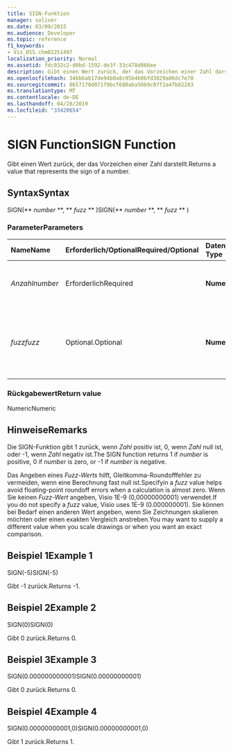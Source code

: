 ```yaml
---
title: SIGN-Funktion
manager: soliver
ms.date: 03/09/2015
ms.audience: Developer
ms.topic: reference
f1_keywords:
- Vis_DSS.chm82251497
localization_priority: Normal
ms.assetid: fdc032c2-d0bd-1592-de3f-33c478d066ee
description: Gibt einen Wert zurück, der das Vorzeichen einer Zahl darstellt.
ms.openlocfilehash: 34bbbab17de94b0a8c95b4b0bfd3829a06dc7e70
ms.sourcegitcommit: 8657170d071f9bcf680aba50b9c07f2a4fb82283
ms.translationtype: MT
ms.contentlocale: de-DE
ms.lasthandoff: 04/28/2019
ms.locfileid: "33420654"
---
```

# <a name="sign-function"></a><span data-ttu-id="70299-103">SIGN Function</span><span class="sxs-lookup"><span data-stu-id="70299-103">SIGN Function</span></span>

<span data-ttu-id="70299-104">Gibt einen Wert zurück, der das Vorzeichen einer Zahl darstellt.</span><span class="sxs-lookup"><span data-stu-id="70299-104">Returns a value that represents the sign of a number.</span></span> 
  
## <a name="syntax"></a><span data-ttu-id="70299-105">Syntax</span><span class="sxs-lookup"><span data-stu-id="70299-105">Syntax</span></span>

<span data-ttu-id="70299-106">SIGN(\*\* *number* \*\*, \*\* *fuzz* \*\* )</span><span class="sxs-lookup"><span data-stu-id="70299-106">SIGN(\*\* *number* \*\*, \*\* *fuzz* \*\* )</span></span> 
  
### <a name="parameters"></a><span data-ttu-id="70299-107">Parameter</span><span class="sxs-lookup"><span data-stu-id="70299-107">Parameters</span></span>

|<span data-ttu-id="70299-108">**Name**</span><span class="sxs-lookup"><span data-stu-id="70299-108">**Name**</span></span>|<span data-ttu-id="70299-109">**Erforderlich/Optional**</span><span class="sxs-lookup"><span data-stu-id="70299-109">**Required/Optional**</span></span>|<span data-ttu-id="70299-110">**Datentyp**</span><span class="sxs-lookup"><span data-stu-id="70299-110">**Data Type**</span></span>|<span data-ttu-id="70299-111">**Beschreibung**</span><span class="sxs-lookup"><span data-stu-id="70299-111">**Description**</span></span>|
|:-----|:-----|:-----|:-----|
| <span data-ttu-id="70299-112">_Anzahl_</span><span class="sxs-lookup"><span data-stu-id="70299-112">_number_</span></span> <br/> |<span data-ttu-id="70299-113">Erforderlich</span><span class="sxs-lookup"><span data-stu-id="70299-113">Required</span></span>  <br/> |<span data-ttu-id="70299-114">**Numeric**</span><span class="sxs-lookup"><span data-stu-id="70299-114">**Numeric**</span></span> <br/> | <span data-ttu-id="70299-115">Die Zahl, für die das Vorzeichen bestimmt werden soll.</span><span class="sxs-lookup"><span data-stu-id="70299-115">The number for which you want to determine the sign.</span></span>  <br/> |
| <span data-ttu-id="70299-116">_fuzz_</span><span class="sxs-lookup"><span data-stu-id="70299-116">_fuzz_</span></span> <br/> |<span data-ttu-id="70299-117">Optional.</span><span class="sxs-lookup"><span data-stu-id="70299-117">Optional</span></span>  <br/> |<span data-ttu-id="70299-118">**Numeric**</span><span class="sxs-lookup"><span data-stu-id="70299-118">**Numeric**</span></span> <br/> |<span data-ttu-id="70299-119">Gibt an, wie klein der Wert einer Zahl sein muss, damit diese als gleich 0 (null) betrachtet wird.</span><span class="sxs-lookup"><span data-stu-id="70299-119">Specifies how close to zero the number must be in order to be considered equal to zero.</span></span>  <br/> |
   
### <a name="return-value"></a><span data-ttu-id="70299-120">Rückgabewert</span><span class="sxs-lookup"><span data-stu-id="70299-120">Return value</span></span>

<span data-ttu-id="70299-121">Numeric</span><span class="sxs-lookup"><span data-stu-id="70299-121">Numeric</span></span>
  
## <a name="remarks"></a><span data-ttu-id="70299-122">Hinweise</span><span class="sxs-lookup"><span data-stu-id="70299-122">Remarks</span></span>

<span data-ttu-id="70299-123">Die SIGN-Funktion gibt 1 zurück, wenn  _Zahl_ positiv ist, 0, wenn  _Zahl_ null ist, oder -1, wenn  _Zahl_ negativ ist.</span><span class="sxs-lookup"><span data-stu-id="70299-123">The SIGN function returns 1 if  _number_ is positive, 0 if  _number_ is zero, or -1 if  _number_ is negative.</span></span> 
  
<span data-ttu-id="70299-124">Das Angeben eines  _Fuzz-Werts_ hilft, Gleitkomma-Roundofffehler zu vermeiden, wenn eine Berechnung fast null ist.</span><span class="sxs-lookup"><span data-stu-id="70299-124">Specifyin a  _fuzz_ value helps avoid floating-point roundoff errors when a calculation is almost zero.</span></span> <span data-ttu-id="70299-125">Wenn Sie keinen _Fuzz-Wert_ angeben, Visio 1E-9 (0,00000000001) verwendet.</span><span class="sxs-lookup"><span data-stu-id="70299-125">If you do not specify a  _fuzz_ value, Visio uses 1E-9 (0.000000001).</span></span> <span data-ttu-id="70299-126">Sie können bei Bedarf einen anderen Wert angeben, wenn Sie Zeichnungen skalieren möchten oder einen exakten Vergleich anstreben.</span><span class="sxs-lookup"><span data-stu-id="70299-126">You may want to supply a different value when you scale drawings or when you want an exact comparison.</span></span> 
  
## <a name="example-1"></a><span data-ttu-id="70299-127">Beispiel 1</span><span class="sxs-lookup"><span data-stu-id="70299-127">Example 1</span></span>

<span data-ttu-id="70299-128">SIGN(-5)</span><span class="sxs-lookup"><span data-stu-id="70299-128">SIGN(-5)</span></span>
  
<span data-ttu-id="70299-129">Gibt -1 zurück.</span><span class="sxs-lookup"><span data-stu-id="70299-129">Returns -1.</span></span>
  
## <a name="example-2"></a><span data-ttu-id="70299-130">Beispiel 2</span><span class="sxs-lookup"><span data-stu-id="70299-130">Example 2</span></span>

<span data-ttu-id="70299-131">SIGN(0)</span><span class="sxs-lookup"><span data-stu-id="70299-131">SIGN(0)</span></span>
  
<span data-ttu-id="70299-132">Gibt 0 zurück.</span><span class="sxs-lookup"><span data-stu-id="70299-132">Returns 0.</span></span>
  
## <a name="example-3"></a><span data-ttu-id="70299-133">Beispiel 3</span><span class="sxs-lookup"><span data-stu-id="70299-133">Example 3</span></span>

<span data-ttu-id="70299-134">SIGN(0.000000000001)</span><span class="sxs-lookup"><span data-stu-id="70299-134">SIGN(0.00000000001)</span></span>
  
<span data-ttu-id="70299-135">Gibt 0 zurück.</span><span class="sxs-lookup"><span data-stu-id="70299-135">Returns 0.</span></span>
  
## <a name="example-4"></a><span data-ttu-id="70299-136">Beispiel 4</span><span class="sxs-lookup"><span data-stu-id="70299-136">Example 4</span></span>

<span data-ttu-id="70299-137">SIGN(0.00000000001,0)</span><span class="sxs-lookup"><span data-stu-id="70299-137">SIGN(0.00000000001,0)</span></span>
  
<span data-ttu-id="70299-138">Gibt 1 zurück.</span><span class="sxs-lookup"><span data-stu-id="70299-138">Returns 1.</span></span>
  

